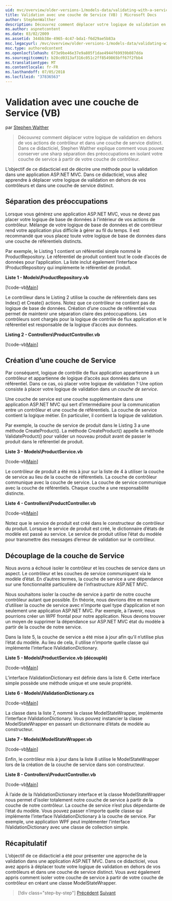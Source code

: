 ```yaml
---
uid: mvc/overview/older-versions-1/models-data/validating-with-a-service-layer-vb
title: Validation avec une couche de Service (VB) | Microsoft Docs
author: StephenWalther
description: Découvrez comment déplacer votre logique de validation en dehors de vos actions de contrôleur et dans une couche de service distinct. Dans ce didacticiel, Stephen Walther explique comment vous...
ms.author: aspnetcontent
ms.date: 03/02/2009
ms.assetid: 344bb38e-4965-4c47-bda1-f6d29ae5b83a
msc.legacyurl: /mvc/overview/older-versions-1/models-data/validating-with-a-service-layer-vb
msc.type: authoredcontent
ms.openlocfilehash: 673e9be46e37e9a805f1dae4944f69939b087dda
ms.sourcegitcommit: b28cd0313af316c051c2ff8549865bff67f2fbb4
ms.translationtype: MT
ms.contentlocale: fr-FR
ms.lasthandoff: 07/05/2018
ms.locfileid: "37836563"
---
```

<a name="validating-with-a-service-layer-vb"></a>Validation avec une couche de Service (VB)
====================
par [Stephen Walther](https://github.com/StephenWalther)

> Découvrez comment déplacer votre logique de validation en dehors de vos actions de contrôleur et dans une couche de service distinct. Dans ce didacticiel, Stephen Walther explique comment vous pouvez conserver une sharp séparation des préoccupations en isolant votre couche de service à partir de votre couche de contrôleur.


L’objectif de ce didacticiel est de décrire une méthode pour la validation dans une application ASP.NET MVC. Dans ce didacticiel, vous allez apprendre à déplacer votre logique de validation en dehors de vos contrôleurs et dans une couche de service distinct.

## <a name="separating-concerns"></a>Séparation des préoccupations

Lorsque vous générez une application ASP.NET MVC, vous ne devez pas placer votre logique de base de données à l’intérieur de vos actions de contrôleur. Mélange de votre logique de base de données et de contrôleur rend votre application plus difficile à gérer au fil du temps. Il est recommandé que vous placez toute votre logique de base de données dans une couche de référentiels distincts.

Par exemple, le Listing 1 contient un référentiel simple nommé le ProductRepository. Le référentiel de produit contient tout le code d’accès de données pour l’application. La liste inclut également l’interface IProductRepository qui implémente le référentiel de produit.

**Liste 1 - Models\ProductRepository.vb**

[!code-vb[Main](validating-with-a-service-layer-vb/samples/sample1.vb)]

Le contrôleur dans le Listing 2 utilise la couche de référentiels dans ses Index() et Create() actions. Notez que ce contrôleur ne contient pas de logique de base de données. Création d’une couche de référentiel vous permet de maintenir une séparation claire des préoccupations. Les contrôleurs sont chargés pour la logique de contrôle de flux application et le référentiel est responsable de la logique d’accès aux données.

**Listing 2 - Controllers\ProductController.vb**

[!code-vb[Main](validating-with-a-service-layer-vb/samples/sample2.vb)]

## <a name="creating-a-service-layer"></a>Création d’une couche de Service

Par conséquent, logique de contrôle de flux application appartienne à un contrôleur et appartienne de logique d’accès aux données dans un référentiel. Dans ce cas, où placer votre logique de validation ? Une option consiste à placer votre logique de validation dans un *couche de service*.

Une couche de service est une couche supplémentaire dans une application ASP.NET MVC qui sert d’intermédiaire pour la communication entre un contrôleur et une couche de référentiels. La couche de service contient la logique métier. En particulier, il contient la logique de validation.

Par exemple, la couche de service de produit dans le Listing 3 a une méthode CreateProduct(). La méthode CreateProduct() appelle la méthode ValidateProduct() pour valider un nouveau produit avant de passer le produit dans le référentiel de produit.

**Liste 3 - Models\ProductService.vb**

[!code-vb[Main](validating-with-a-service-layer-vb/samples/sample3.vb)]

Le contrôleur de produit a été mis à jour sur la liste de 4 à utiliser la couche de service au lieu de la couche de référentiels. La couche de contrôleur communique avec la couche de service. La couche de service communique avec la couche de référentiels. Chaque couche a une responsabilité distincte.

**Liste 4 - Controllers\ProductController.vb**

[!code-vb[Main](validating-with-a-service-layer-vb/samples/sample4.vb)]

Notez que le service de produit est créé dans le constructeur de contrôleur du produit. Lorsque le service de produit est créé, le dictionnaire d’états de modèle est passé au service. Le service de produit utilise l’état du modèle pour transmettre des messages d’erreur de validation sur le contrôleur.

## <a name="decoupling-the-service-layer"></a>Découplage de la couche de Service

Nous avons a échoué isoler le contrôleur et les couches de service dans un aspect. Le contrôleur et les couches de service communiquent via le modèle d’état. En d’autres termes, la couche de service a une dépendance sur une fonctionnalité particulière de l’infrastructure ASP.NET MVC.

Nous souhaitons isoler la couche de service à partir de notre couche contrôleur autant que possible. En théorie, nous devrions être en mesure d’utiliser la couche de service avec n’importe quel type d’application et non seulement une application ASP.NET MVC. Par exemple, à l’avenir, nous pourrions créer un WPF frontal pour notre application. Nous devons trouver un moyen de supprimer la dépendance sur ASP.NET MVC état du modèle à partir de la couche de notre service.

Dans la liste 5, la couche de service a été mise à jour afin qu’il n’utilise plus l’état du modèle. Au lieu de cela, il utilise n’importe quelle classe qui implémente l’interface IValidationDictionary.

**Liste 5 - Models\ProductService.vb (découplé)**

[!code-vb[Main](validating-with-a-service-layer-vb/samples/sample5.vb)]

L’interface IValidationDictionary est définie dans la liste 6. Cette interface simple possède une méthode unique et une seule propriété.

**Liste 6 - Models\IValidationDictionary.cs**

[!code-vb[Main](validating-with-a-service-layer-vb/samples/sample6.vb)]

La classe dans la liste 7, nommé la classe ModelStateWrapper, implémente l’interface IValidationDictionary. Vous pouvez instancier la classe ModelStateWrapper en passant un dictionnaire d’états de modèle au constructeur.

**Liste 7 - Models\ModelStateWrapper.vb**

[!code-vb[Main](validating-with-a-service-layer-vb/samples/sample7.vb)]

Enfin, le contrôleur mis à jour dans la liste 8 utilise le ModelStateWrapper lors de la création de la couche de service dans son constructeur.

**Liste 8 - Controllers\ProductController.vb**

[!code-vb[Main](validating-with-a-service-layer-vb/samples/sample8.vb)]

À l’aide de la IValidationDictionary interface et la classe ModelStateWrapper nous permet d’isoler totalement notre couche de service à partir de la couche de notre contrôleur. La couche de service n’est plus dépendante de l’état du modèle. Vous pouvez passer n’importe quelle classe qui implémente l’interface IValidationDictionary à la couche de service. Par exemple, une application WPF peut implémenter l’interface IValidationDictionary avec une classe de collection simple.

## <a name="summary"></a>Récapitulatif

L’objectif de ce didacticiel a été pour présenter une approche de la validation dans une application ASP.NET MVC. Dans ce didacticiel, vous avez appris à déplacer toute votre logique de validation en dehors de vos contrôleurs et dans une couche de service distinct. Vous avez également appris comment isoler votre couche de service à partir de votre couche de contrôleur en créant une classe ModelStateWrapper.

> [!div class="step-by-step"]
> [Précédent](validating-with-the-idataerrorinfo-interface-vb.md)
> [Suivant](validation-with-the-data-annotation-validators-vb.md)
